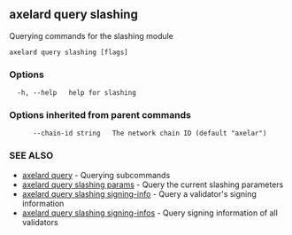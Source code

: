 ## axelard query slashing

Querying commands for the slashing module

```
axelard query slashing [flags]
```

### Options

```
  -h, --help   help for slashing
```

### Options inherited from parent commands

```
      --chain-id string   The network chain ID (default "axelar")
```

### SEE ALSO

- [axelard query](axelard_query.md)	 - Querying subcommands
- [axelard query slashing params](axelard_query_slashing_params.md)	 - Query the current slashing parameters
- [axelard query slashing signing-info](axelard_query_slashing_signing-info.md)	 - Query a validator's signing information
- [axelard query slashing signing-infos](axelard_query_slashing_signing-infos.md)	 - Query signing information of all validators
